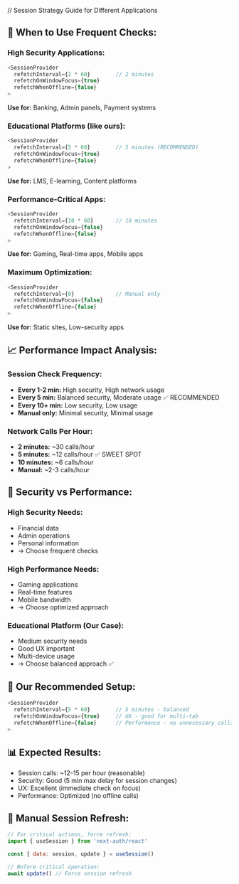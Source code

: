 // Session Strategy Guide for Different Applications

## 🎯 When to Use Frequent Checks:

### High Security Applications:
```javascript
<SessionProvider 
  refetchInterval={2 * 60}        // 2 minutes
  refetchOnWindowFocus={true}     
  refetchWhenOffline={false}      
>
```
**Use for:** Banking, Admin panels, Payment systems

### Educational Platforms (like ours):
```javascript
<SessionProvider 
  refetchInterval={5 * 60}        // 5 minutes (RECOMMENDED)
  refetchOnWindowFocus={true}     
  refetchWhenOffline={false}      
>
```
**Use for:** LMS, E-learning, Content platforms

### Performance-Critical Apps:
```javascript
<SessionProvider 
  refetchInterval={10 * 60}       // 10 minutes
  refetchOnWindowFocus={false}    
  refetchWhenOffline={false}      
>
```
**Use for:** Gaming, Real-time apps, Mobile apps

### Maximum Optimization:
```javascript
<SessionProvider 
  refetchInterval={0}             // Manual only
  refetchOnWindowFocus={false}    
  refetchWhenOffline={false}      
>
```
**Use for:** Static sites, Low-security apps

## 📈 Performance Impact Analysis:

### Session Check Frequency:
- **Every 1-2 min:** High security, High network usage
- **Every 5 min:** Balanced security, Moderate usage ✅ RECOMMENDED
- **Every 10+ min:** Low security, Low usage
- **Manual only:** Minimal security, Minimal usage

### Network Calls Per Hour:
- **2 minutes:** ~30 calls/hour
- **5 minutes:** ~12 calls/hour ✅ SWEET SPOT
- **10 minutes:** ~6 calls/hour
- **Manual:** ~2-3 calls/hour

## 🔐 Security vs Performance:

### High Security Needs:
- Financial data
- Admin operations  
- Personal information
- → Choose frequent checks

### High Performance Needs:
- Gaming applications
- Real-time features
- Mobile bandwidth
- → Choose optimized approach

### Educational Platform (Our Case):
- Medium security needs
- Good UX important
- Multi-device usage
- → Choose balanced approach ✅

## 🎯 Our Recommended Setup:

```javascript
<SessionProvider 
  refetchInterval={5 * 60}        // 5 minutes - balanced
  refetchOnWindowFocus={true}     // UX - good for multi-tab
  refetchWhenOffline={false}      // Performance - no unnecessary calls
>
```

## 📊 Expected Results:
- Session calls: ~12-15 per hour (reasonable)
- Security: Good (5 min max delay for session changes)
- UX: Excellent (immediate check on focus)
- Performance: Optimized (no offline calls)

## 🔧 Manual Session Refresh:
```javascript
// For critical actions, force refresh:
import { useSession } from 'next-auth/react'

const { data: session, update } = useSession()

// Before critical operation:
await update() // Force session refresh
```